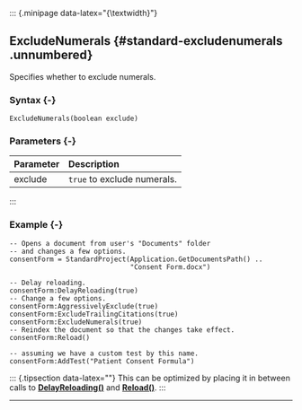 ::: {.minipage data-latex="{\textwidth}"}
## ExcludeNumerals {#standard-excludenumerals .unnumbered}

Specifies whether to exclude numerals.

### Syntax {-}

```{sql}
ExcludeNumerals(boolean exclude)
```

### Parameters {-}

**Parameter** | **Description**
| :-- | :-- |
exclude | `true` to exclude numerals.
:::

### Example {-}

```{sql}
-- Opens a document from user's "Documents" folder
-- and changes a few options.
consentForm = StandardProject(Application.GetDocumentsPath() ..
                              "Consent Form.docx")

-- Delay reloading.
consentForm:DelayReloading(true)
-- Change a few options.
consentForm:AggressivelyExclude(true)
consentForm:ExcludeTrailingCitations(true)
consentForm:ExcludeNumerals(true)
-- Reindex the document so that the changes take effect.
consentForm:Reload()

-- assuming we have a custom test by this name.
consentForm:AddTest("Patient Consent Formula")
```

::: {.tipsection data-latex=""}
This can be optimized by placing it in between calls to **[DelayReloading()](#standard-delayreloading)** and **[Reload()](#standard-reload)**.
:::
***
